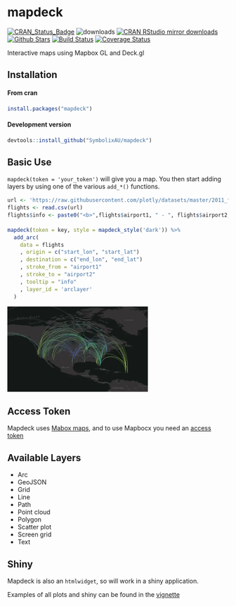 # mapdeck

[![CRAN_Status_Badge](http://www.r-pkg.org/badges/version/mapdeck)](http://cran.r-project.org/package=mapdeck)
![downloads](http://cranlogs.r-pkg.org/badges/grand-total/mapdeck)
[![CRAN RStudio mirror downloads](http://cranlogs.r-pkg.org/badges/mapdeck)](http://cran.r-project.org/web/packages/mapdeck/index.html)
[![Github Stars](https://img.shields.io/github/stars/SymbolixAU/mapdeck.svg?style=social&label=Github)](https://github.com/SymbolixAU/mapdeck)
[![Build Status](https://travis-ci.org/SymbolixAU/mapdeck.svg?branch=master)](https://travis-ci.org/SymbolixAU/mapdeck)
[![Coverage Status](https://codecov.io/github/SymbolixAU/mapdeck/coverage.svg?branch=master)](https://codecov.io/github/SymbolixAU/mapdeck?branch=master)

Interactive maps using Mapbox GL and Deck.gl

## Installation

#### From cran

```r
install.packages("mapdeck")
```

#### Development version
```r
devtools::install_github("SymbolixAU/mapdeck")
```

## Basic Use

`mapdeck(token = 'your_token')` will give you a map. You then start adding layers by using one of the various `add_*()` functions. 

```r
url <- 'https://raw.githubusercontent.com/plotly/datasets/master/2011_february_aa_flight_paths.csv'
flights <- read.csv(url)
flights$info <- paste0("<b>",flights$airport1, " - ", flights$airport2, "</b>")

mapdeck(token = key, style = mapdeck_style('dark')) %>%
  add_arc(
    data = flights
    , origin = c("start_lon", "start_lat")
    , destination = c("end_lon", "end_lat")
    , stroke_from = "airport1"
    , stroke_to = "airport2"
    , tooltip = "info"
    , layer_id = 'arclayer'
  )
```

![Arcs](./vignettes/img/readme_arcs_small.gif)

## Access Token

Mapdeck uses [Mabox maps](https://www.mapbox.com/), and to use Mapbocx you need an [access token](https://www.mapbox.com/help/how-access-tokens-work/)

## Available Layers

- Arc
- GeoJSON
- Grid
- Line
- Path 
- Point cloud
- Polygon
- Scatter plot
- Screen grid
- Text


## Shiny

Mapdeck is also an `htmlwidget`, so will work in a shiny application. 

Examples of all plots and shiny can be found in the [vignette](https://github.com/SymbolixAU/mapdeck/blob/master/vignettes/mapdeck.Rmd)
